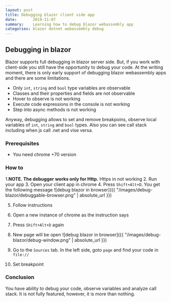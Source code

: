 ```yaml
---
layout: post
title: Debugging blazor client side app
date:       2019-11-07
summary:    Learning how to debug blazor webassembly app
categories: blazor dotnet webassembly debug
---
```


## Debugging in blazor

Blazor supports full debugging in blazor server side. But, if you work with client-side you still have the opportunity to debug your code. At the writing moment, there is only early support of debugging blazor webassembly apps and there are some limitations.

* Only `int`, `string` and `bool` type variables  are observable
* Classes and their properties and fields are not observable
* Hover to observe is not working
* Execute code expressions in the console is not working
* Step into async methods is not working

Anyway, debugging allows to set and remove breakpoins, observe local variables of `int`, `string` and `bool` types. Also you can see call stack including when js call .net and vise versa.

### Prerequisites

* You need chrome +70 version

### How to

1.**NOTE.  The debugger works only for Http.** Https in not working 
2. Run your app
3. Open your client app in chrome
4. Press `Shift+Alt+D`. You get the following message
![debug blazor in browser]({{ "/images/debug-blazor/debuggable-browser.png" | absolute_url }})

5. Follow instructions
6. Open a new instance of chrome as the instruction says
7. Press `Shift+Alt+D` again
8. New page will be open 
![debug blazor in browser]({{ "/images/debug-blazor/debug-window.png" | absolute_url }})

9. Go to the `Sources` tab. In the left side, goto `page` and find your code in `file://`
10. Set breakpoint


### Conclusion

You have ability to debug your code, observe variables and analyze call stack. It is not fully featured, however, it is more than nothing.

 
